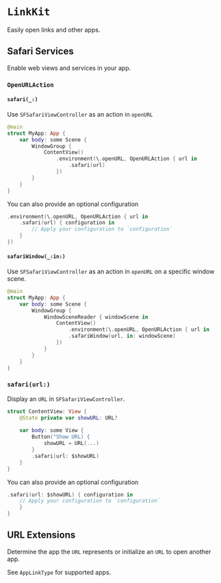 # ``LinkKit``

Easily open links and other apps.

## Safari Services

Enable web views and services in your app.

### `OpenURLAction`

#### `safari(_:)`

Use `SFSafariViewController` as an action in `openURL`

```swift
@main
struct MyApp: App {
    var body: some Scene {
        WindowGroup {
            ContentView()
                .environment(\.openURL, OpenURLAction { url in
                    .safari(url)
                })
        }
    }
}
```

You can also provide an optional configuration

```swift
.environment(\.openURL, OpenURLAction { url in
    .safari(url) { configuration in
        // Apply your configuration to `configuration`
    }
})
```

#### `safariWindow(_:in:)`

Use `SFSafariViewController` as an action in `openURL` on a specific window scene.

```swift
@main
struct MyApp: App {
    var body: some Scene {
        WindowGroup {
            WindowSceneReader { windowScene in
                ContentView()
                    .environment(\.openURL, OpenURLAction { url in
                    .safariWindow(url, in: windowScene)
                })
            }
        }
    }
}
```

### `safari(url:)`

Display an `URL` in `SFSafariViewController`.

```swift
struct ContentView: View {
    @State private var showURL: URL?
    
    var body: some View {
        Button("Show URL) {
            showURL = URL(...)
        }
        .safari(url: $showURL)
    }
}
```

You can also provide an optional configuration

```swift
.safari(url: $showURL) { configuration in
    // Apply your configuration to `configuration`
    }
}
```

## URL Extensions

Determine the app the `URL` represents or initialize an `URL` to open another app.

See ``AppLinkType`` for supported apps.
